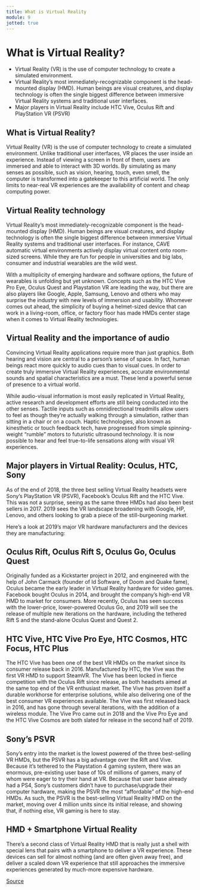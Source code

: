 ```yaml
---
title: What is Virtual Reality
module: 9
jotted: true
---
```


# What is Virtual Reality?

* Virtual Reality (VR) is the use of computer technology to create a simulated environment.
* Virtual Reality’s most immediately-recognizable component is the head-mounted display (HMD). Human beings are visual creatures, and display technology is often the single biggest difference between immersive Virtual Reality systems and traditional user interfaces.
* Major players in Virtual Reality include HTC Vive, Oculus Rift and PlayStation VR (PSVR)

## What is Virtual Reality?

Virtual Reality (VR) is the use of computer technology to create a simulated environment. Unlike traditional user interfaces, VR places the user inside an experience. Instead of viewing a screen in front of them, users are immersed and able to interact with 3D worlds. By simulating as many senses as possible, such as vision, hearing, touch, even smell, the computer is transformed into a gatekeeper to this artificial world. The only limits to near-real VR experiences are the availability of content and cheap computing power.

## Virtual Reality technology

Virtual Reality’s most immediately-recognizable component is the head-mounted display (HMD). Human beings are visual creatures, and display technology is often the single biggest difference between immersive Virtual Reality systems and traditional user interfaces. For instance, CAVE automatic virtual environments actively display virtual content onto room-sized screens. While they are fun for people in universities and big labs, consumer and industrial wearables are the wild west.

With a multiplicity of emerging hardware and software options, the future of wearables is unfolding but yet unknown. Concepts such as the HTC Vive Pro Eye, Oculus Quest and Playstation VR are leading the way, but there are also players like Google, Apple, Samsung, Lenovo and others who may surprise the industry with new levels of immersion and usability. Whomever comes out ahead, the simplicity of buying a helmet-sized device that can work in a living-room, office, or factory floor has made HMDs center stage when it comes to Virtual Reality technologies.

## Virtual Reality and the importance of audio

Convincing Virtual Reality applications require more than just graphics. Both hearing and vision are central to a person’s sense of space. In fact, human beings react more quickly to audio cues than to visual cues. In order to create truly immersive Virtual Reality experiences, accurate environmental sounds and spatial characteristics are a must. These lend a powerful sense of presence to a virtual world. 

While audio-visual information is most easily replicated in Virtual Reality, active research and development efforts are still being conducted into the other senses. Tactile inputs such as omnidirectional treadmills allow users to feel as though they’re actually walking through a simulation, rather than sitting in a chair or on a couch. Haptic technologies, also known as kinesthetic or touch feedback tech, have progressed from simple spinning-weight “rumble” motors to futuristic ultrasound technology. It is now possible to hear and feel true-to-life sensations along with visual VR experiences.

## Major players in Virtual Reality: Oculus, HTC, Sony

As of the end of 2018, the three best selling Virtual Reality headsets were Sony’s PlayStation VR (PSVR), Facebook’s Oculus Rift and the HTC Vive. This was not a surprise, seeing as the same three HMDs had also been best sellers in 2017. 2019 sees the VR landscape broadening with Google, HP, Lenovo, and others looking to grab a piece of the still-burgeoning market.

Here’s a look at 2019’s major VR hardware manufacturers and the devices they are manufacturing:

## Oculus Rift, Oculus Rift S, Oculus Go, Oculus Quest

Originally funded as a Kickstarter project in 2012, and engineered with the help of John Carmack (founder of Id Software, of Doom and Quake fame), Oculus became the early leader in Virtual Reality hardware for video games. Facebook bought Oculus in 2014, and brought the company’s high-end VR HMD to market for consumers. More recently, Oculus has seen success with the lower-price, lower-powered Oculus Go, and 2019 will see the release of multiple new iterations on the hardware, including the tethered Rift S and the stand-alone Oculus Quest and Quest 2.

## HTC Vive, HTC Vive Pro Eye, HTC Cosmos, HTC Focus, HTC Plus

The HTC Vive has been one of the best VR HMDs on the market since its consumer release back in 2016. Manufactured by HTC, the Vive was the first VR HMD to support SteamVR. The Vive has been locked in fierce competition with the Oculus Rift since release, as both headsets aimed at the same top end of the VR enthusiast market. The Vive has proven itself a durable workhorse for enterprise solutions, while also delivering one of the best consumer VR experiences available. The Vive was first released back in 2016, and has gone through several iterations, with the addition of a wireless module. The Vive Pro came out in 2018 and the Vive Pro Eye and the HTC Vive Cosmos are both slated for release in the second half of 2019.

## Sony’s PSVR

Sony’s entry into the market is the lowest powered of the three best-selling VR HMDs, but the PSVR has a big advantage over the Rift and Vive. Because it’s tethered to the Playstation 4 gaming system, there was an enormous, pre-existing user base of 10s of millions of gamers, many of whom were eager to try their hand at VR. Because that user base already had a PS4, Sony’s customers didn’t have to purchase/upgrade their computer hardware, making the PSVR the most “affordable” of the high-end HMDs. As such, the PSVR is the best-selling Virtual Reality HMD on the market, moving over 4 million units since its initial release, and showing that, if nothing else, VR gaming is here to stay.

## HMD + Smartphone Virtual Reality

There’s a second class of Virtual Reality HMD that is really just a shell with special lens that pairs with a smartphone to deliver a VR experience. These devices can sell for almost nothing (and are often given away free), and deliver a scaled down VR experience that still approaches the immersive experiences generated by much-more expensive hardware.

<a href="https://www.marxentlabs.com/what-is-virtual-reality/" target="_new">Source</a>